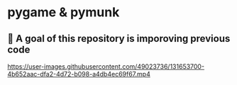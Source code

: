 # pygame & pymunk

## 🎊 A goal of this repository is imporoving previous code


https://user-images.githubusercontent.com/49023736/131653700-4b652aac-dfa2-4d72-b098-a4db4ec69f67.mp4
